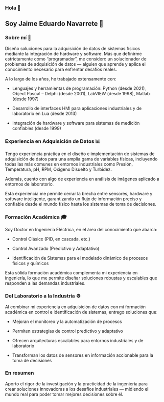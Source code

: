 ### Hola 👋

## Soy Jaime Eduardo Navarrete 👋

### Sobre mí 🔧

Diseño soluciones para la adquisición de datos de sistemas físicos mediante la integración de hardware y software.
Más que definirme estrictamente como “programador”, me considero un solucionador de problemas de adquisición de datos — alguien que aprende y aplica el conocimiento necesario para enfrentar desafíos reales.

A lo largo de los años, he trabajado extensamente con:

* Lenguajes y herramientas de programación: Python (desde 2021), Object Pascal – Delphi (desde 2001), LabVIEW (desde 1998), Matlab (desde 1997)

* Desarrollo de interfaces HMI para aplicaciones industriales y de laboratorio en Lua (desde 2013)

* Integración de hardware y software para sistemas de medición confiables (desde 1999)

### Experiencia en Adquisición de Datos 📊

Tengo experiencia práctica en el diseño e implementación de sistemas de adquisición de datos para una amplia gama de variables físicas, incluyendo todas las más comunes en entornos industriales como Presión, Temperatura, pH, RPM, Oxígeno Disuelto y Turbidez.

Además, cuento con algo de experiencia en análisis de imágenes aplicado a entornos de laboratorio.

Esta experiencia me permite cerrar la brecha entre sensores, hardware y software inteligente, garantizando un flujo de información preciso y confiable desde el mundo físico hasta los sistemas de toma de decisiones.

### Formación Académica 🎓

Soy Doctor en Ingeniería Eléctrica, en el área del conocimiento que abarca:

* Control Clásico (PID, en cascada, etc.)

* Control Avanzado (Predictivo y Adaptativo)

* Identificación de Sistemas para el modelado dinámico de procesos físicos y químicos

Esta sólida formación académica complementa mi experiencia en ingeniería, lo que me permite diseñar soluciones robustas y escalables que responden a las demandas industriales.

### Del Laboratorio a la Industria ⚙️

Al combinar mi experiencia en adquisición de datos con mi formación académica en control e identificación de sistemas, entrego soluciones que:

* Mejoran el monitoreo y la automatización de procesos

* Permiten estrategias de control predictivo y adaptativo

* Ofrecen arquitecturas escalables para entornos industriales y de laboratorio

* Transforman los datos de sensores en información accionable para la toma de decisiones

### En resumen

Aporto el rigor de la investigación y la practicidad de la ingeniería para crear soluciones innovadoras a los desafíos industriales — midiendo el mundo real para poder tomar mejores decisiones sobre él.
